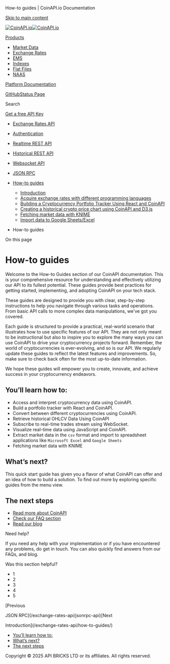 How-to guides | CoinAPI.io Documentation




[Skip to main content](#__docusaurus_skipToContent_fallback)

[![CoinAPI.io](/img/logo.svg)![CoinAPI.io](/img/logo.svg)](https://www.coinapi.io)

[Products](/exchange-rates-api/how-to-guides/)

* [Market Data](/market-data/)
* [Exchange Rates](/exchange-rates-api/)
* [EMS](/ems-api/)
* [Indexes](/indexes-api/)
* [Flat Files](/flat-files-api/)
* [NAAS](/naas-api/)

[Platform Documentation](/general/authentication)

[GitHub](https://github.com/api-bricks/api-bricks-sdk)[Status Page](https://status.coinapi.io)

Search

[Get a free API Key](https://console.coinapi.io/?link=/apikeys/create)

* [Exchange Rates API](/exchange-rates-api/)
* [Authentication](/exchange-rates-api/authentication)
* [Realtime REST API](/exchange-rates-api/rest-api-realtime/exchange-rates-realtime-rest-api)
* [Historical REST API](/exchange-rates-api/rest-api-historical/exchange-rates-historical-rest-api)
* [Websocket API](/exchange-rates-api/websocket/)
* [JSON RPC](/exchange-rates-api/jsonrpc-api)
* [How-to guides](/exchange-rates-api/how-to-guides/)

  + [Introduction](/exchange-rates-api/how-to-guides/)
  + [Acquire exchange rates with different programming languages](/exchange-rates-api/how-to-guides/acquire-exchange-rates-with-different-programming-languages)
  + [Building a Cryptocurrency Portfolio Tracker Using React and CoinAPI](/exchange-rates-api/how-to-guides/build-cryptocurrency-portfolio-tracker-using-react)
  + [Creating a historical crypto price chart using CoinAPI and D3.js](/exchange-rates-api/how-to-guides/creating-historical-crypto-price-chart-using-CoinAPI-and-D3-js)
  + [Fetching market data with KNIME](/exchange-rates-api/how-to-guides/fetching-market-data-with-knime)
  + [Import data to Google Sheets/Excel](/exchange-rates-api/how-to-guides/import-data-to-google-sheets-excel)

* How-to guides

On this page

How-to guides
=============

Welcome to the How-to Guides section of our CoinAPI documentation. This is your comprehensive resource for understanding and effectively utilizing our API to its fullest potential. These guides provide best practices for getting started, implementing, and adopting CoinAPI on your tech stack.

These guides are designed to provide you with clear, step-by-step instructions to help you navigate through various tasks and operations. From basic API calls to more complex data manipulations, we've got you covered.

Each guide is structured to provide a practical, real-world scenario that illustrates how to use specific features of our API. They are not only meant to be instructional but also to inspire you to explore the many ways you can use CoinAPI to drive your cryptocurrency projects forward.
Remember, the world of cryptocurrencies is ever-evolving, and so is our API. We regularly update these guides to reflect the latest features and improvements. So, make sure to check back often for the most up-to-date information.

We hope these guides will empower you to create, innovate, and achieve success in your cryptocurrency endeavors.

You’ll learn how to:[​](/exchange-rates-api/how-to-guides/#youll-learn-how-to "Direct link to You’ll learn how to:")
--------------------------------------------------------------------------------------------------------------------

* Access and interpret cryptocurrency data using CoinAPI.
* Build a portfolio tracker with React and CoinAPI.
* Convert between different cryptocurrencies using CoinAPI.
* Retrieve historical OHLCV Data Using CoinAPI
* Subscribe to real-time trades stream using WebSocket.
* Visualize real-time data using JavaScript and CoinAPI.
* Extract market data in the `csv` format and import to spreadsheet applications like `Microsoft Excel` and `Google Sheets`
* Fetching market data with KNIME

What’s next?[​](/exchange-rates-api/how-to-guides/#whats-next "Direct link to What’s next?")
--------------------------------------------------------------------------------------------

This quick start guide has given you a flavor of what CoinAPI can offer and an idea of how to build a solution. To find out more by exploring specific guides from the menu view.

The next steps[​](/exchange-rates-api/how-to-guides/#the-next-steps "Direct link to The next steps")
----------------------------------------------------------------------------------------------------

* [Read more about CoinAPI](/)
* [Check our FAQ section](https://support.coinapi.io/hc/en-us/sections/360002691771-FAQ)
* [Read our blog](https://blog.coinapi.io/)

Need help?

If you need any help with your implementation or if you have encountered any problems, do get in touch. You can also quickly find answers from our FAQs, and blog.

Was this section helpful?

* 1
* 2
* 3
* 4
* 5

[Previous

JSON RPC](/exchange-rates-api/jsonrpc-api)[Next

Introduction](/exchange-rates-api/how-to-guides/)

* [You’ll learn how to:](/exchange-rates-api/how-to-guides/#youll-learn-how-to)
* [What’s next?](/exchange-rates-api/how-to-guides/#whats-next)
* [The next steps](/exchange-rates-api/how-to-guides/#the-next-steps)

Copyright © 2025 API BRICKS LTD or its affiliates. All rights reserved.